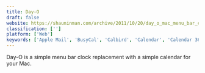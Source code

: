 ```yaml
---
title: Day-O
draft: false 
website: https://shauninman.com/archive/2011/10/20/day_o_mac_menu_bar_clock
classification: ['']
platform: ['Web']
keywords: ['Apple Mail', 'BusyCal', 'Calbird', 'Calendar', 'Calendar 366', 'Dials', 'Google Calendar', 'InstaCal', 'Kontact', 'Life Calendar', 'Maya', 'MemoCalendar.net', 'Numi', 'Polaroid Zip Instant', 'Prynt', 'Rolo Calendar', 'Serendipity by Spotify', 'Simple Calendar', 'iCultus', 'qOrganizer']
---
```

Day-O is a simple menu bar clock replacement with a simple calendar for your Mac.
